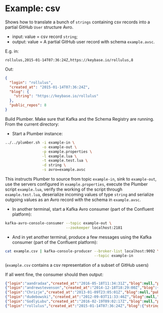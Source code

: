 Example: csv
============

Shows how to translate a bunch of `strings` containing csv records into a partial GitHub `User` structure Avro.

 - input: value = csv record `string`;
 - output: value = A partial GitHub user record with schema `example.avsc`.

E.g. in:

```
rollulus,2015-01-14T07:36:24Z,https://keybase.io/rollulus,8
```

 Out:

```json
{
  "login": "rollulus",
  "created_at": "2015-01-14T07:36:24Z",
  "blog": {
    "string": "https://keybase.io/rollulus"
  },
  "public_repos": 8
}
```

Build Plumber. Make sure that Kafka and the Schema Registry are running. From the current directory:

 * Start a Plumber instance:

```bash
../../plumber.sh -i example-in \
                 -o example-out \
                 -p example.properties \
                 -l example.lua \
                 -t example.test.lua \
                 -d string \
                 -s avro=example.avsc
```

This instructs Plumber to source from topic `example-in`, sink to `example-out`, use the servers configured in `example.properties`, execute the Plumber script `example.lua`, verify the working of the script through `example.test.lua`, deserialize incoming values of type `string` and serialize outgoing values as an Avro record with the schema in `example.avsc`.

 * In another terminal, start a Kafka Avro consumer (part of the Confluent platform):

```bash
kafka-avro-console-consumer --topic example-out \
                            --zookeeper localhost:2181
```

 * And in yet another terminal, produce a few messages using the Kafka consumer (part of the Confluent platform):

```bash
cat example.csv | kafka-console-producer --broker-list localhost:9092 \
                                         --topic example-in
```

(`example.csv` contains a csv representation of a subset of GitHub users)

If all went fine, the consumer should then output:

```json
{"login":"aandradaa","created_at":"2016-05-18T11:34:31Z","blog":null,"public_repos":0}
{"login":"andrewstevenson","created_at":"2014-12-18T18:29:00Z","blog":{"string":"http://www.datamountaineer.com/"},"public_repos":4}
{"login":"Chrizje","created_at":"2013-01-09T23:05:01Z","blog":null,"public_repos":1}
{"login":"dudebowski","created_at":"2012-09-03T11:33:46Z","blog":null,"public_repos":2}
{"login":"GodlyLubu","created_at":"2016-02-19T09:02:17Z","blog":null,"public_repos":0}
{"login":"rollulus","created_at":"2015-01-14T07:36:24Z","blog":{"string":"https://keybase.io/rollulus"},"public_repos":8}
```
